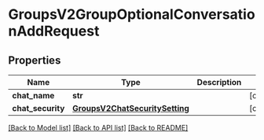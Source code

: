 # GroupsV2GroupOptionalConversationAddRequest

## Properties
Name | Type | Description | Notes
------------ | ------------- | ------------- | -------------
**chat_name** | **str** |  | [optional] 
**chat_security** | [**GroupsV2ChatSecuritySetting**](GroupsV2ChatSecuritySetting.md) |  | [optional] 

[[Back to Model list]](../README.md#documentation-for-models) [[Back to API list]](../README.md#documentation-for-api-endpoints) [[Back to README]](../README.md)


